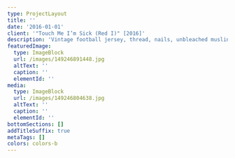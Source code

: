 ```yaml
---
type: ProjectLayout
title: ''
date: '2016-01-01'
client: '"Touch Me I’m Sick (Red I)" [2016]'
description: 'Vintage football jersey, thread, nails, unbleached muslin'
featuredImage:
  type: ImageBlock
  url: /images/149246891448.jpg
  altText: ''
  caption: ''
  elementId: ''
media:
  type: ImageBlock
  url: /images/149246804638.jpg
  altText: ''
  caption: ''
  elementId: ''
bottomSections: []
addTitleSuffix: true
metaTags: []
colors: colors-b
---
```

